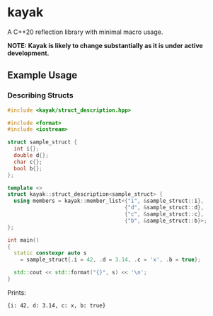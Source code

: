 # kayak

A C++20 reflection library with minimal macro usage.

**NOTE: Kayak is likely to change substantially as it is under active development.**

## Example Usage

### Describing Structs

```c++
#include <kayak/struct_description.hpp>

#include <format>
#include <iostream>

struct sample_struct {
  int i{};
  double d{};
  char c{};
  bool b{};
};

template <>
struct kayak::struct_description<sample_struct> {
  using members = kayak::member_list<{"i", &sample_struct::i},
                                     {"d", &sample_struct::d},
                                     {"c", &sample_struct::c},
                                     {"b", &sample_struct::b}>;
};

int main()
{
  static constexpr auto s
    = sample_struct{.i = 42, .d = 3.14, .c = 'x', .b = true};

  std::cout << std::format("{}", s) << '\n';
}
```

Prints:

```text
{i: 42, d: 3.14, c: x, b: true}
```
